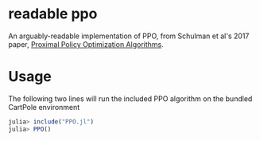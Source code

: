 # readable ppo

An arguably-readable implementation of PPO, from Schulman et al's 2017 paper, [Proximal Policy Optimization Algorithms](https://arxiv.org/abs/1707.06347).

# Usage

The following two lines will run the included PPO algorithm on the bundled CartPole environment

```julia
julia> include("PPO.jl")
julia> PPO()
```
